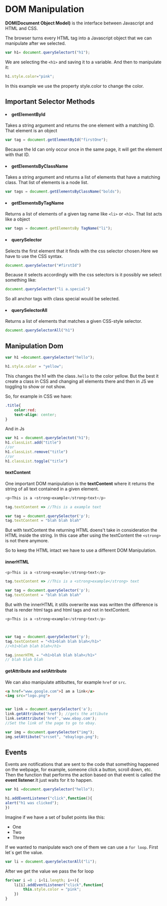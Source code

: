 <h1>DOM Manipulation</h1>

**DOM(Document Object Model)** is the interface between Javascript and HTML and CSS.

The browser turns every HTML tag into a Javascript object that we can manipulate after we selected.

```javascript
var h1= document.querySelectort("h1");
```
We are selecting the `<h1>` and saving it to a variable. And then to manipulate it:

```javascript
h1.style.color="pink";
```
In this example we use the property style.color to change the color.

<h2>Important Selector Methods</h2>

<h4><li>getElementById</li></h4>

Takes a string argument and returns the one element with a matching ID. That element is an object

```javascript
var tag = document.getElementById("firstOne");
```
Because the Id can only occur once in the same page, it will get the element with that ID.

<h4><li>getElementsByClassName</li></h4>

Takes a string argument and returns a list of elements that have a matching class.  That list of elements is a node list.

```javascript
var tags = document.getElementsByClassName("bolds");
```

<h4><li>getElementsByTagName</li></h4>

Returns a list of elements of a given tag name like `<li>` or `<h1>`. That list acts like a object

```javascript
var tags = document.getElementsBy TagName("li");
```


<h4><li>querySelector</li></h4>

Selects the first element that it finds with the css selector chosen.Here we have to use the CSS syntax.

```javascript
document.querySelector("#firstId")
```

Because it selects accordingly with the css selectors is it possibly we select something like:
```javascript
document.querySelector("li a.special")
```
So all anchor tags with class special would be selected.

<h4><li>querySelectorAll</li></h4>


Returns a list of elements that matches a given CSS-style selector.
```javascript
document.querySelectorAll("h1")
```



<h2>Manipulation Dom</h2>

```javascript
var h1 =document.querySelector("hello");

h1.style.color = "yellow";

```
This changes the h1 with the class`.hello` to the color yellow. But the best it create a class in CSS and changing all elements there and then in JS we toggling to show or not show.

So, for example in CSS we have:

```css
.title{
    color:red;
    text-align: center;
}
```
And in Js
```javascript
var h1 = document.querySelectot("h1");
h1.classList.add("title")
//or
h1.classList.remove("title")
//or
h1.classList.toggle("title")

```
<h4>textContent</h4>

One important DOM manipulation is the <b>textContent</b> where it returns the string of all text contained in a given element.

```javascript
<p>This is a <strong>example</strong>text</p>

tag.textContent => //This is a example text

var tag = document.querySelector('p');
tag.textContent = "blah blah blah"
```
But with textContent the returning HTML doens't take in consideration the HTML inside the string. In this case after using the textContent the `<strong>` is not there anymore.

So to keep the HTML intact we have to use a different DOM Manipulation.

<h4>innerHTML</h4>

```javascript
<p>This is a <strong>example</strong>text</p>

tag.textContent => //This is a <strong>example</strong> text

var tag = document.querySelector('p');
tag.textContent = "blah blah blah"
```
But with the innerHTML it stills overwrite was was written the difference is that is render html tags and html tags and not in textContent.

```javascript
<p>This is a <strong>example</strong>text</p>



var tag = document.querySelector('p');
tag.textContent = "<h1>blah blah blah</h1>" 
//<h1>blah blah blah</h1>

tag.innerHTML = "<h1>blah blah blah</h1>" 
// blah blah blah
```
<h4>getAttribute and setAttribute</h4>

We can also manipulate attibuttes, for example `href` or `src`.

```html
<a href="www.google.com">I am a link</a>
<img src="logo.png">
```
```javascript

var link = document.querySelector('a');
link.getAttribute('href'); //gets the attibute
link.setAttribute('href','www.ebay.com');
//Set the link of the page to go to ebay.

var img = document.querySelector("img");
img.setAttibute("srcset", "ebaylogo.png");

```
<h2>Events</h2>

Events are notifications that are sent to the code that something happened on the webpage, for example, someone click a button, scroll down, etc.
Then the function that performs the action based on that event is called the <b>event listener</b>.It just waits for it to happen.

```javascript
var h1 =document.querySelector("hello");

h1.addEventListener("click",function(){
alert("h1 was clicked");
}) 

```

Imagine if we have a set of bullet points like this:


* One
* Two
* Three

If we wanted to manipulate wach one of them we can use a `for loop`. First let´s get the value.

```javascript
var li = document.querySelectorAll("li");
```
After we get the value we pass the for loop
```javascript
for(var i =0 ; i<li.length; i++){
    li[i].addEventListener("click",function{
        this.style.color = "pink";
    })
}
```


